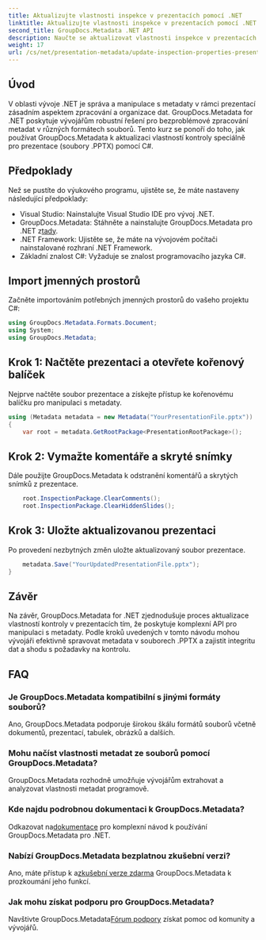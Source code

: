 ```yaml
---
title: Aktualizujte vlastnosti inspekce v prezentacích pomocí .NET
linktitle: Aktualizujte vlastnosti inspekce v prezentacích pomocí .NET
second_title: GroupDocs.Metadata .NET API
description: Naučte se aktualizovat vlastnosti inspekce v prezentacích pomocí .NET s GroupDocs.Metadata. Snadná a efektivní manipulace s metadaty pro soubory .PPTX.
weight: 17
url: /cs/net/presentation-metadata/update-inspection-properties-presentations/
---
```

## Úvod
V oblasti vývoje .NET je správa a manipulace s metadaty v rámci prezentací zásadním aspektem zpracování a organizace dat. GroupDocs.Metadata for .NET poskytuje vývojářům robustní řešení pro bezproblémové zpracování metadat v různých formátech souborů. Tento kurz se ponoří do toho, jak používat GroupDocs.Metadata k aktualizaci vlastností kontroly speciálně pro prezentace (soubory .PPTX) pomocí C#.
## Předpoklady
Než se pustíte do výukového programu, ujistěte se, že máte nastaveny následující předpoklady:
- Visual Studio: Nainstalujte Visual Studio IDE pro vývoj .NET.
-  GroupDocs.Metadata: Stáhněte a nainstalujte GroupDocs.Metadata pro .NET z[tady](https://releases.groupdocs.com/metadata/net/).
- .NET Framework: Ujistěte se, že máte na vývojovém počítači nainstalované rozhraní .NET Framework.
- Základní znalost C#: Vyžaduje se znalost programovacího jazyka C#.

## Import jmenných prostorů
Začněte importováním potřebných jmenných prostorů do vašeho projektu C#:
```csharp
using GroupDocs.Metadata.Formats.Document;
using System;
using GroupDocs.Metadata;
```
## Krok 1: Načtěte prezentaci a otevřete kořenový balíček
Nejprve načtěte soubor prezentace a získejte přístup ke kořenovému balíčku pro manipulaci s metadaty.

```csharp
using (Metadata metadata = new Metadata("YourPresentationFile.pptx"))
{
    var root = metadata.GetRootPackage<PresentationRootPackage>();
```
## Krok 2: Vymažte komentáře a skryté snímky
Dále použijte GroupDocs.Metadata k odstranění komentářů a skrytých snímků z prezentace.

```csharp
    root.InspectionPackage.ClearComments();
    root.InspectionPackage.ClearHiddenSlides();
```
## Krok 3: Uložte aktualizovanou prezentaci
Po provedení nezbytných změn uložte aktualizovaný soubor prezentace.

```csharp
    metadata.Save("YourUpdatedPresentationFile.pptx");
}
```

## Závěr
Na závěr, GroupDocs.Metadata for .NET zjednodušuje proces aktualizace vlastností kontroly v prezentacích tím, že poskytuje komplexní API pro manipulaci s metadaty. Podle kroků uvedených v tomto návodu mohou vývojáři efektivně spravovat metadata v souborech .PPTX a zajistit integritu dat a shodu s požadavky na kontrolu.

## FAQ
### Je GroupDocs.Metadata kompatibilní s jinými formáty souborů?
Ano, GroupDocs.Metadata podporuje širokou škálu formátů souborů včetně dokumentů, prezentací, tabulek, obrázků a dalších.
### Mohu načíst vlastnosti metadat ze souborů pomocí GroupDocs.Metadata?
GroupDocs.Metadata rozhodně umožňuje vývojářům extrahovat a analyzovat vlastnosti metadat programově.
### Kde najdu podrobnou dokumentaci k GroupDocs.Metadata?
 Odkazovat na[dokumentace](https://tutorials.groupdocs.com/metadata/net/) pro komplexní návod k používání GroupDocs.Metadata pro .NET.
### Nabízí GroupDocs.Metadata bezplatnou zkušební verzi?
 Ano, máte přístup k a[zkušební verze zdarma](https://releases.groupdocs.com/) GroupDocs.Metadata k prozkoumání jeho funkcí.
### Jak mohu získat podporu pro GroupDocs.Metadata?
 Navštivte GroupDocs.Metadata[Fórum podpory](https://forum.groupdocs.com/c/metadata/14) získat pomoc od komunity a vývojářů.
